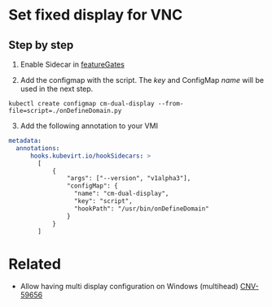 # Set fixed display for VNC

## Step by step

1. Enable Sidecar in [featureGates][]

2. Add the configmap with the script. The *key* and ConfigMap *name* will be used in the next step.

```
kubectl create configmap cm-dual-display --from-file=script=./onDefineDomain.py
```

3. Add the following annotation to your VMI

```yaml
metadata:
  annotations:
      hooks.kubevirt.io/hookSidecars: >
        [
            {
                "args": ["--version", "v1alpha3"],
                "configMap": {
                  "name": "cm-dual-display",
                  "key": "script",
                  "hookPath": "/usr/bin/onDefineDomain"
                }
            }
        ]
```

# Related

- Allow having multi display configuration on Windows (multihead) [CNV-59656][]

[featureGates]: https://kubevirt.io/user-guide/cluster_admin/activating_feature_gates
[CNV-59656]: https://issues.redhat.com/browse/CNV-59656
